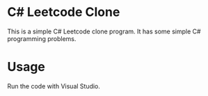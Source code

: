 # C# Leetcode Clone

This is a simple C# Leetcode clone program. It has some simple C# programming problems.

# Usage
Run the code with Visual Studio.
